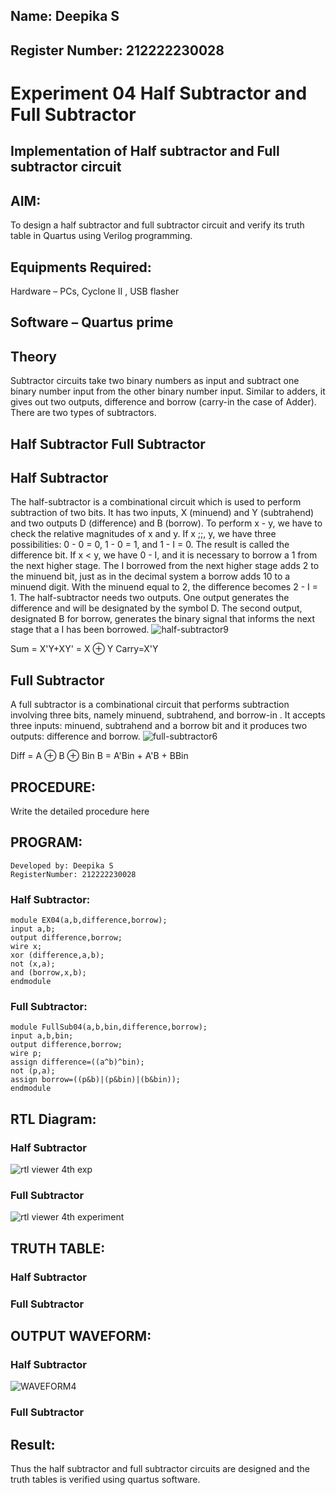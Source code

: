 ## Name: Deepika S
## Register Number: 212222230028
# Experiment 04 Half Subtractor and Full Subtractor
## Implementation of Half subtractor and Full subtractor circuit
## AIM:
To design a half subtractor and full subtractor circuit and verify its truth table in Quartus using Verilog programming.
## Equipments Required:
Hardware – PCs, Cyclone II , USB flasher
## Software – Quartus prime
## Theory
Subtractor circuits take two binary numbers as input and subtract one binary number input from the other binary number input. Similar to adders, it gives out two outputs, difference and borrow (carry-in the case of Adder). There are two types of subtractors.

## Half Subtractor Full Subtractor
## Half Subtractor
The half-subtractor is a combinational circuit which is used to perform subtraction of two bits. It has two inputs, X (minuend) and Y (subtrahend) and two outputs D (difference) and B (borrow). To perform x - y, we have to check the relative magnitudes of x and y. If x ;;, y, we have three possibilities: 0 - 0 = 0, 1 - 0 = 1, and 1 - I = 0. The result is called the difference bit. If x < y, we have 0 - I, and it is necessary to borrow a 1 from the next higher stage. The I borrowed from the next higher stage adds 2 to the minuend bit, just as in the decimal system a borrow adds 10 to a minuend digit. With the minuend equal to 2, the difference becomes 2 - I = 1. The half-subtractor needs two outputs. One output generates the difference and will be designated by the symbol D. The second output, designated B for borrow, generates the binary signal that informs the next stage that a I has been borrowed.
![half-subtractor9](https://user-images.githubusercontent.com/36288975/166112538-58c3bc7c-ee5d-4e6a-ac8d-8e8328efe27a.png)


Sum = X'Y+XY' = X ⊕ Y
Carry=X'Y

## Full Subtractor
A full subtractor is a combinational circuit that performs subtraction involving three bits, namely minuend, subtrahend, and borrow-in . It accepts three inputs: minuend, subtrahend and a borrow bit and it produces two outputs: difference and borrow. 
![full-subtractor6](https://user-images.githubusercontent.com/36288975/166112541-24c68359-3de8-4674-ae22-8272ffc385ed.png)


Diff = A ⊕ B ⊕ Bin B = A'Bin + A'B + BBin

## PROCEDURE:



Write the detailed procedure here 


## PROGRAM:
```
Developed by: Deepika S
RegisterNumber: 212222230028
```
### Half Subtractor:
```
module EX04(a,b,difference,borrow);
input a,b;
output difference,borrow;
wire x;
xor (difference,a,b);
not (x,a);
and (borrow,x,b);
endmodule
```

### Full Subtractor:
```
module FullSub04(a,b,bin,difference,borrow);
input a,b,bin;
output difference,borrow;
wire p;
assign difference=((a^b)^bin);
not (p,a);
assign borrow=((p&b)|(p&bin)|(b&bin));
endmodule
```
## RTL Diagram:
### Half Subtractor
![rtl viewer 4th exp](https://github.com/deepikasrinivasans/Experiment--03-Half-Subtractor-and-Full-subtractor/assets/119393935/95fadd91-9046-4282-85cc-ecc973b65c24)

### Full Subtractor
![rtl viewer 4th experiment](https://github.com/deepikasrinivasans/Experiment--03-Half-Subtractor-and-Full-subtractor/assets/119393935/b91e4493-c685-4db8-89db-e4104131ef4c)
## TRUTH TABLE:
### Half Subtractor


### Full Subtractor


## OUTPUT WAVEFORM:
### Half Subtractor
![WAVEFORM4](https://github.com/deepikasrinivasans/Experiment--03-Half-Subtractor-and-Full-subtractor/assets/119393935/f32a9100-1e29-4929-aaae-947cd6cf8e8f)


### Full Subtractor


## Result:
Thus the half subtractor and full subtractor circuits are designed and the truth tables is verified using quartus software.

